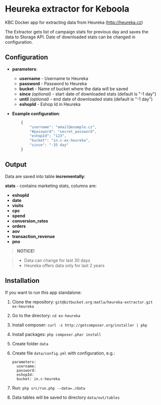 # Heureka extractor for Keboola
KBC Docker app for extracting data from Heureka (http://heureka.cz)

The Extractor gets list of campaign stats for previous day and saves the data to Storage API. Date of downloaded stats can be changed in configuration.


## Configuration

- **parameters**:
    - **username** - Username to Heureka
    - **password** - Password to Heureka
    - **bucket** - Name of bucket where the data will be saved
    - **since** *(optional)* - start date of downloaded stats (default is "-1 day")
    - **until** *(optional)* - end date of downloaded stats (default is "-1 day")
    - **eshopId** - Eshop Id in Heureka

- **Example configuration**:
    ```javascript
        {
            "username": "email@example.cz",
            "#password": "secret_password",
            "eshopId": "123",
            "bucket": "in.c-ex-heureka",
            "since": "-35 day"
        }
    ```

## Output

Data are saved into table **incrementally**:

**stats** - contains marketing stats, columns are:
- **eshopId** 
- **date** 
- **visits**   
- **cpc** 
- **spend**
- **conversion_rates** 
- **orders** 
- **aov**
- **transaction_revenue**
- **pno**


> **NOTICE!**

> - Data can change for last 30 days
> - Heureka offers data only for last 2 years

## Installation

If you want to run this app standalone:

1. Clone the repository: `git@bitbucket.org:matla/heureka-extractor.git ex-heureka`
2. Go to the directory: `cd ex-heureka`
3. Install composer: `curl -s http://getcomposer.org/installer | php`
4. Install packages: `php composer.phar install`
5. Create folder `data`
6. Create file `data/config.yml` with configuration, e.g.:

    ```
    parameters:
      username:
      password:
      eshopId:
      bucket: in.c-heureka
    ```
7. Run: `php src/run.php --data=./data`
8. Data tables will be saved to directory `data/out/tables`
